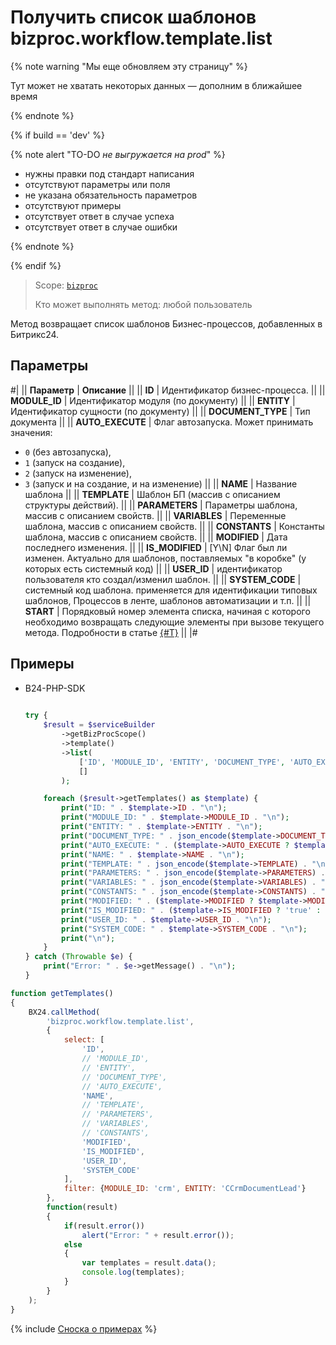 # Получить список шаблонов bizproc.workflow.template.list

{% note warning "Мы еще обновляем эту страницу" %}

Тут может не хватать некоторых данных — дополним в ближайшее время

{% endnote %}

{% if build == 'dev' %}

{% note alert "TO-DO _не выгружается на prod_" %}

- нужны правки под стандарт написания
- отсутствуют параметры или поля
- не указана обязательность параметров
- отсутствуют примеры
- отсутствует ответ в случае успеха
- отсутствует ответ в случае ошибки

{% endnote %}

{% endif %}

> Scope: [`bizproc`](../scopes/permissions.md)
>
> Кто может выполнять метод: любой пользователь

Метод возвращает список шаблонов Бизнес-процессов, добавленных в Битрикс24.

## Параметры

#|
|| **Параметр** | **Описание** ||
|| **ID** | Идентификатор бизнес-процесса. ||
|| **MODULE_ID** | Идентификатор модуля (по документу) ||
|| **ENTITY** | Идентификатор сущности (по документу) ||
|| **DOCUMENT_TYPE** | Тип документа ||
|| **AUTO_EXECUTE** | Флаг автозапуска. Может принимать значения:

- `0` (без автозапуска),
- `1` (запуск на создание),
- `2` (запуск на изменение),
- `3` (запуск и на создание, и на изменение)
||
|| **NAME** | Название шаблона ||
|| **TEMPLATE** | Шаблон БП (массив с описанием структуры действий). ||
|| **PARAMETERS** | Параметры шаблона, массив с описанием свойств. ||
|| **VARIABLES** | Переменные шаблона, массив с описанием свойств. ||
|| **CONSTANTS** | Константы шаблона, массив с описанием свойств. ||
|| **MODIFIED** | Дата последнего изменения. ||
|| **IS_MODIFIED** | [Y\N] Флаг был ли изменен. Актуально для шаблонов, поставляемых "в коробке" (у которых есть системный код) ||
|| **USER_ID** | идентификатор пользователя кто создал/изменил шаблон. ||
|| **SYSTEM_CODE** | системный код шаблона. применяется для идентификации типовых шаблонов, Процессов в ленте, шаблонов автоматизации и т.п. ||
|| **START** | Порядковый номер элемента списка, начиная с которого необходимо возвращать следующие элементы при вызове текущего метода. Подробности в статье [{#T}](../how-to-call-rest-api/list-methods-pecularities.md) ||
|#

## Примеры


- B24-PHP-SDK

    ```php
        
    try {
        $result = $serviceBuilder
            ->getBizProcScope()
            ->template()
            ->list(
                ['ID', 'MODULE_ID', 'ENTITY', 'DOCUMENT_TYPE', 'AUTO_EXECUTE', 'NAME', 'TEMPLATE', 'PARAMETERS', 'VARIABLES', 'CONSTANTS', 'MODIFIED', 'IS_MODIFIED', 'USER_ID', 'SYSTEM_CODE'],
                []
            );
    
        foreach ($result->getTemplates() as $template) {
            print("ID: " . $template->ID . "\n");
            print("MODULE_ID: " . $template->MODULE_ID . "\n");
            print("ENTITY: " . $template->ENTITY . "\n");
            print("DOCUMENT_TYPE: " . json_encode($template->DOCUMENT_TYPE) . "\n");
            print("AUTO_EXECUTE: " . ($template->AUTO_EXECUTE ? $template->AUTO_EXECUTE->value : 'null') . "\n");
            print("NAME: " . $template->NAME . "\n");
            print("TEMPLATE: " . json_encode($template->TEMPLATE) . "\n");
            print("PARAMETERS: " . json_encode($template->PARAMETERS) . "\n");
            print("VARIABLES: " . json_encode($template->VARIABLES) . "\n");
            print("CONSTANTS: " . json_encode($template->CONSTANTS) . "\n");
            print("MODIFIED: " . ($template->MODIFIED ? $template->MODIFIED->format(DATE_ATOM) : 'null') . "\n");
            print("IS_MODIFIED: " . ($template->IS_MODIFIED ? 'true' : 'false') . "\n");
            print("USER_ID: " . $template->USER_ID . "\n");
            print("SYSTEM_CODE: " . $template->SYSTEM_CODE . "\n");
            print("\n");
        }
    } catch (Throwable $e) {
        print("Error: " . $e->getMessage() . "\n");
    }
    
    ```

```javascript
function getTemplates()
{
	BX24.callMethod(
		'bizproc.workflow.template.list',
		{
			select: [
				'ID',
				// 'MODULE_ID',
				// 'ENTITY',
				// 'DOCUMENT_TYPE',
				// 'AUTO_EXECUTE',
				'NAME',
				// 'TEMPLATE',
				// 'PARAMETERS',
				// 'VARIABLES',
				// 'CONSTANTS',
				'MODIFIED',
				'IS_MODIFIED',
				'USER_ID',
				'SYSTEM_CODE'
			],
			filter: {MODULE_ID: 'crm', ENTITY: 'CCrmDocumentLead'}
		},
		function(result)
		{
			if(result.error())
				alert("Error: " + result.error());
			else
			{
				var templates = result.data();
				console.log(templates);
			}
		}
	);
}
```

{% include [Сноска о примерах](../../_includes/examples.md) %}